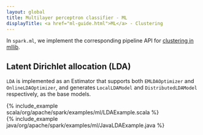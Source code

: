```yaml
---
layout: global
title: Multilayer perceptron classifier - ML
displayTitle: <a href="ml-guide.html">ML</a> - Clustering
---
```


In `spark.ml`, we implement the corresponding pipeline API for 
[clustering in mllib](mllib-clustering.html).

## Latent Dirichlet allocation (LDA)

`LDA` is implemented as an Estimator that supports both `EMLDAOptimizer` and `OnlineLDAOptimizer`,
and generates `LocalLDAModel` and `DistributedLDAModel` respectively, as the base models.

<div class="codetabs">

<div data-lang="scala" markdown="1">
{% include_example scala/org/apache/spark/examples/ml/LDAExample.scala %}
</div>

<div data-lang="java" markdown="1">
{% include_example java/org/apache/spark/examples/ml/JavaLDAExample.java %}
</div>

</div>
